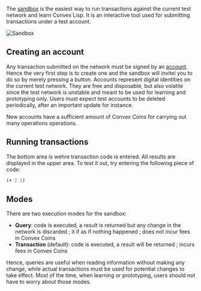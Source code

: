 The [sandbox](/sandbox) is the easiest way to run transactions against the current test network and learn Convex Lisp. It is an interactive tool
used for submitting transactions under a test account.

![Sandbox](/images/sandbox.png)


## Creating an account

Any transaction submitted on the network must be signed by an [account](/glossary?section=Account). Hence the very first step is to create one and the sandbox will invitei you to do so by merely pressing a button.
Accounts represent digital identities on the current test network. They are free and disposable, but also volatile since the test network is unstable and meant to be used for learning and prototyping only. Users
must expect test accounts to be deleted periodically, after an important update for instance.

New accounts have a sufficient amount of Convex Coins for carrying out many operations operations.


## Running transactions

The bottom area is wehre transaction code is entered. All results are displayed in the upper area. To test it out, try entering the following piece of code:

```clojure
(+ 2 2)
```


## Modes

There are two execution modes for the sandbox:

- **Query**: code is executed, a result is returned but any change in the network is discarded ; it if as if nothing happened ; does not incur fees in Convex Coins
- **Transaction** (default): code is executed, a result will be returned ; incurs fees in Convex Coins

Hence, queries are useful when reading information without making any change, while actual transactions must be used for potential changes to take effect. Most of the time, when learning or prototyping, users
should not have to worry about those modes.

